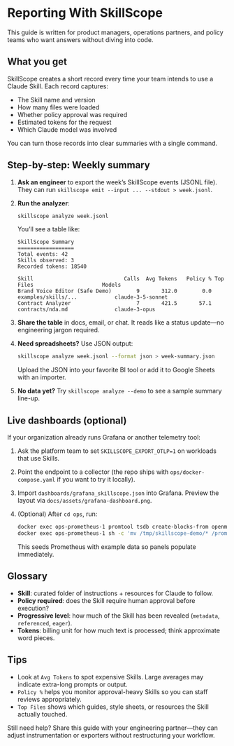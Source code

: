 # Reporting With SkillScope

This guide is written for product managers, operations partners, and policy teams who want answers without diving into code.

## What you get

SkillScope creates a short record every time your team intends to use a Claude Skill. Each record captures:
- The Skill name and version
- How many files were loaded
- Whether policy approval was required
- Estimated tokens for the request
- Which Claude model was involved

You can turn those records into clear summaries with a single command.

## Step-by-step: Weekly summary

1. **Ask an engineer** to export the week’s SkillScope events (JSONL file). They can run `skillscope emit --input ... --stdout > week.jsonl`.
2. **Run the analyzer**:

   ```bash
   skillscope analyze week.jsonl
   ```

   You’ll see a table like:

   ```
   SkillScope Summary
   ==================
   Total events: 42
   Skills observed: 3
   Recorded tokens: 18540

   Skill                             Calls  Avg Tokens   Policy % Top Files                      Models
   Brand Voice Editor (Safe Demo)        9       312.0        0.0 examples/skills/...            claude-3-5-sonnet
   Contract Analyzer                     7       421.5       57.1 contracts/nda.md               claude-3-opus
   ```

3. **Share the table** in docs, email, or chat. It reads like a status update—no engineering jargon required.

4. **Need spreadsheets?** Use JSON output:

   ```bash
   skillscope analyze week.jsonl --format json > week-summary.json
   ```

   Upload the JSON into your favorite BI tool or add it to Google Sheets with an importer.

5. **No data yet?** Try `skillscope analyze --demo` to see a sample summary line-up.

## Live dashboards (optional)

If your organization already runs Grafana or another telemetry tool:
1. Ask the platform team to set `SKILLSCOPE_EXPORT_OTLP=1` on workloads that use Skills.
2. Point the endpoint to a collector (the repo ships with `ops/docker-compose.yaml` if you want to try it locally).
3. Import `dashboards/grafana_skillscope.json` into Grafana. Preview the layout via `docs/assets/grafana-dashboard.png`.
4. (Optional) After `cd ops`, run:

   ```bash
   docker exec ops-prometheus-1 promtool tsdb create-blocks-from openmetrics /etc/prometheus/sample_metrics.prom /tmp/skillscope-demo
   docker exec ops-prometheus-1 sh -c 'mv /tmp/skillscope-demo/* /prometheus'
   ```

   This seeds Prometheus with example data so panels populate immediately.

## Glossary

- **Skill**: curated folder of instructions + resources for Claude to follow.
- **Policy required**: does the Skill require human approval before execution?
- **Progressive level**: how much of the Skill has been revealed (`metadata`, `referenced`, `eager`).
- **Tokens**: billing unit for how much text is processed; think approximate word pieces.

## Tips

- Look at `Avg Tokens` to spot expensive Skills. Large averages may indicate extra-long prompts or output.
- `Policy %` helps you monitor approval-heavy Skills so you can staff reviews appropriately.
- `Top Files` shows which guides, style sheets, or resources the Skill actually touched.

Still need help? Share this guide with your engineering partner—they can adjust instrumentation or exporters without restructuring your workflow.
